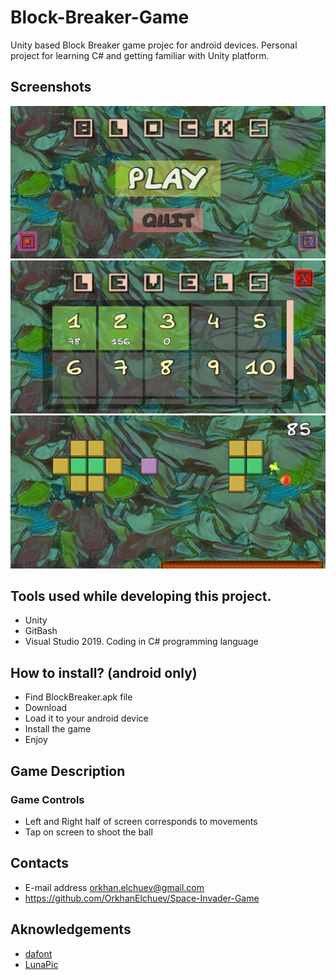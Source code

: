 # Block-Breaker-Game
Unity based Block Breaker game projec for android devices. 
Personal project for learning C# and getting familiar with Unity platform.

## Screenshots
![](Images/MainMenu.jpg)
![](Images/LevelMenu.jpg)
![](Images/GamePlay.jpg)

## Tools used while developing this project.
- Unity
- GitBash
- Visual Studio 2019. Coding in C# programming language

## How to install? (android only)
- Find BlockBreaker.apk file
- Download
- Load it to your android device
- Install the game
- Enjoy

## Game Description

### Game Controls
- Left and Right half of screen corresponds to movements
- Tap on screen to shoot the ball

## Contacts 
- E-mail address orkhan.elchuev@gmail.com
- https://github.com/OrkhanElchuev/Space-Invader-Game

## Aknowledgements
- [dafont](https://www.dafont.com/de/)
- [LunaPic](https://www1.lunapic.com/editor/)

